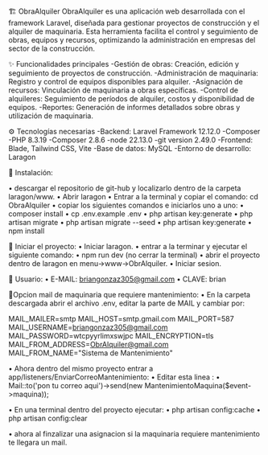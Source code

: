 🏗️ ObraAlquiler
ObraAlquiler es una aplicación web desarrollada con el framework Laravel, diseñada para gestionar proyectos de construcción y el alquiler de maquinaria. Esta herramienta facilita el control y seguimiento de obras, equipos y recursos, optimizando la administración en empresas del sector de la construcción.

✨ Funcionalidades principales
-Gestión de obras: Creación, edición y seguimiento de proyectos de construcción.
-Administración de maquinaria: Registro y control de equipos disponibles para alquiler.
-Asignación de recursos: Vinculación de maquinaria a obras específicas.
-Control de alquileres: Seguimiento de períodos de alquiler, costos y disponibilidad de equipos.
-Reportes: Generación de informes detallados sobre obras y utilización de maquinaria.

⚙️ Tecnologías necesarias
-Backend: Laravel Framework 12.12.0
-Composer
-PHP 8.3.19 
-Composer 2.8.6
-node 22.13.0
-git version 2.49.0
-Frontend: Blade, Tailwind CSS, Vite
-Base de datos: MySQL
-Entorno de desarrollo: Laragon


🚀 Instalación:

• descargar el repositorio de git-hub y localizarlo dentro de la carpeta laragon/www.
• Abrir laragon
• Entrar a la terminal y copiar el comando: cd ObraAlquiler
• copiar los siguientes comandos e iniciarlos uno a uno:
• composer install
• cp .env.example .env
• php artisan key:generate
• php artisan migrate
• php artisan migrate --seed
• php artisan key:generate
• npm install

🚀 Iniciar el proyecto:
• Iniciar laragon.
• entrar a la terminar y ejecutar el siguiente comando:
• npm run dev (no cerrar la terminal)
• abrir el proyecto dentro de laragon en menu->www->ObrAlquiler.
• Iniciar sesion.

👤 Usuario:
• E-MAIL: briangonzaz305@gmail.com
• CLAVE: brian

📧Opcion mail de maquinaria que requiere mantenimiento:
• En la carpeta descargada abrir el archivo .env, editar la parte de  MAIL y cambiar por:

MAIL_MAILER=smtp
MAIL_HOST=smtp.gmail.com
MAIL_PORT=587
MAIL_USERNAME=briangonzaz305@gmail.com
MAIL_PASSWORD=wtcpyyrlimxswjpc
MAIL_ENCRYPTION=tls
MAIL_FROM_ADDRESS=ObrAlquiler@gmail.com
MAIL_FROM_NAME="Sistema de Mantenimiento"

• Ahora dentro del mismo proyecto entrar a app/listeners/EnviarCorreoMantenimiento:
• Editar esta linea :
• Mail::to('pon tu correo aqui')->send(new MantenimientoMaquina($event->maquina));


• En una terminal dentro del proyecto ejecutar:
• php artisan config:cache
• php artisan config:clear

• ahora al finzalizar una asignacion si la maquinaria requiere mantenimiento te llegara un mail.









